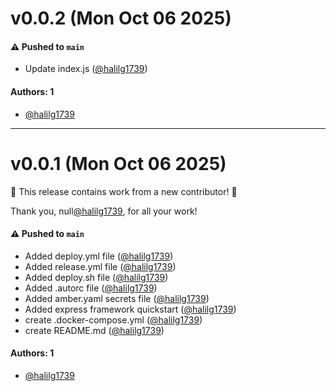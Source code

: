 # v0.0.2 (Mon Oct 06 2025)

#### ⚠️ Pushed to `main`

- Update index.js ([@halilg1739](https://github.com/halilg1739))

#### Authors: 1

- [@halilg1739](https://github.com/halilg1739)

---

# v0.0.1 (Mon Oct 06 2025)

:tada: This release contains work from a new contributor! :tada:

Thank you, null[@halilg1739](https://github.com/halilg1739), for all your work!

#### ⚠️ Pushed to `main`

- Added deploy.yml file ([@halilg1739](https://github.com/halilg1739))
- Added release.yml file ([@halilg1739](https://github.com/halilg1739))
- Added deploy.sh file ([@halilg1739](https://github.com/halilg1739))
- Added .autorc file ([@halilg1739](https://github.com/halilg1739))
- Added amber.yaml secrets file ([@halilg1739](https://github.com/halilg1739))
- Added express framework quickstart ([@halilg1739](https://github.com/halilg1739))
- create .docker-compose.yml ([@halilg1739](https://github.com/halilg1739))
- create README.md ([@halilg1739](https://github.com/halilg1739))

#### Authors: 1

- [@halilg1739](https://github.com/halilg1739)
